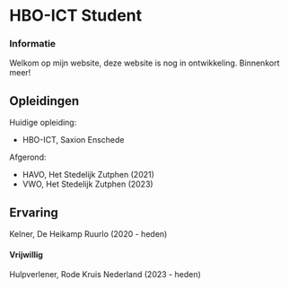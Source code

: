 # HBO-ICT Student

### Informatie
Welkom op mijn website, deze website is nog in ontwikkeling. Binnenkort meer!

## Opleidingen

Huidige opleiding:
- HBO-ICT, Saxion Enschede

Afgerond:
 - HAVO, Het Stedelijk Zutphen (2021)
 - VWO, Het Stedelijk Zutphen (2023)

## Ervaring

Kelner, De Heikamp Ruurlo (2020 - heden)

#### Vrijwillig
Hulpverlener, Rode Kruis Nederland (2023 - heden)

